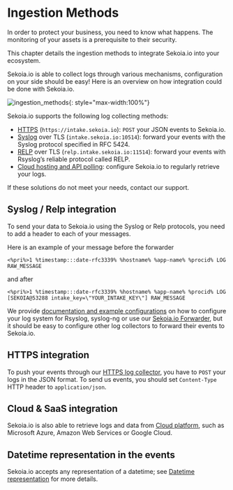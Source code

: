 # Ingestion Methods

In order to protect your business, you need to know what happens. The monitoring of your assets is a prerequisite to their security.

This chapter details the ingestion methods to integrate Sekoia.io into your ecosystem.

Sekoia.io is able to collect logs through various mechanisms, configuration on your side should be easy! Here is an overview on how integration could be done with Sekoia.io.

![ingestion_methods](/assets/operation_center/data_collection/ingestion_methods/ingestion_methods3.png){: style="max-width:100%"}

Sekoia.io supports the following log collecting methods:

- [HTTPS](/integration/ingestion_methods/https/overview/) (`https://intake.sekoia.io`): `POST` your JSON events to Sekoia.io.
- [Syslog](/integration/ingestion_methods/syslog/overview/) over TLS (`intake.sekoia.io:10514`): forward your events with the Syslog protocol specified in RFC 5424.
- [RELP](/integration/ingestion_methods/syslog/rsyslog/#how-to-forward-logs-to-sekoiaio-using-relp) over TLS (`relp.intake.sekoia.io:11514`): forward your events with Rsyslog’s reliable protocol called RELP.
- [Cloud hosting and API polling](/integration/ingestion_methods/cloud_saas/overview/): configure Sekoia.io to regularly retrieve your logs.

If these solutions do not meet your needs, contact our support.

## Syslog / Relp integration

To send your data to Sekoia.io using the Syslog or Relp protocols, you need to add a header to each of your messages.

Here is an example of your message before the forwarder
```
<%pri%>1 %timestamp:::date-rfc3339% %hostname% %app-name% %procid% LOG RAW_MESSAGE
```
and after
```
<%pri%>1 %timestamp:::date-rfc3339% %hostname% %app-name% %procid% LOG [SEKOIA@53288 intake_key=\"YOUR_INTAKE_KEY\"] RAW_MESSAGE
```

We provide [documentation and example configurations](/integration/ingestion_methods/syslog/overview/) on how to configure your log system for Rsyslog, syslog-ng or use our [Sekoia.io Forwarder](/integration/ingestion_methods/syslog/sekoiaio_forwarder/), but it should be easy to configure other log collectors to forward their events to Sekoia.io.

## HTTPS integration

To push your events through our [HTTPS log collector](/integration/ingestion_methods/https/overview/), you have to `POST` your logs in the JSON format. To send us events, you should set `Content-Type` HTTP header to `application/json`.

## Cloud & SaaS integration

Sekoia.io is also able to retrieve logs and data from [Cloud platform](/integration/ingestion_methods/cloud_saas/overview/), such as Microsoft Azure, Amazon Web Services or Google Cloud.

## Datetime representation in the events

Sekoia.io accepts any representation of a datetime; see [Datetime representation](/xdr/FAQ/datetime/) for more details.
